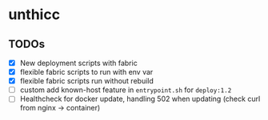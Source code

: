 # unthicc

## TODOs
- [x] New deployment scripts with fabric
- [x] flexible fabric scripts to run with env var
- [x] flexible fabric scripts run without rebuild
- [ ] custom add known-host feature in `entrypoint.sh` for `deploy:1.2`
- [ ] Healthcheck for docker update, handling 502 when updating (check curl from nginx -> container)
